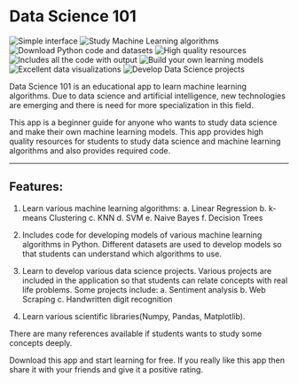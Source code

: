 # Data Science 101

![Simple interface](https://play-lh.googleusercontent.com/VH_2Lcqko-i61YoLqhfDC6i6ZgRDfIlGCKdoNsD7WyZZhSXsKLqQh09gEs80zkt84aw=w1536-h714-rw "Simple interface")
![Study Machine Learning algorithms](https://play-lh.googleusercontent.com/OWoSfjK9blsX8_kiwHBVA7xyFfHEFvN05jz4hk5c0S2VENXT56YWSr5oZigyT7MQ9jQ=w1536-h714-rw "Study Machine Learning algorithms")
![Download Python code and datasets](https://play-lh.googleusercontent.com/j3B6nIYq2htQCE5BwloDZp-lz7bSWLXteDJtVi6OU-PtlILuJWoLQF6HXaEjrnvYxQ=w720-h310-rw "Download Python code and datasets")
![High quality resources](https://play-lh.googleusercontent.com/zmJeL5rj6RzIEx3ruG863lLR1NAO8ieyxUjGROFMGBgRFiwDCI5RylRA_SokzkMF6DA=w720-h310-rw "High quality resources")
![Includes all the code with output](https://play-lh.googleusercontent.com/lyYA6tBCcrps98GJ91HERuXlK4xLmwZgQS1LTh_m51xagJVvaUs7T2oGnjnyEY-GM8I=w720-h310-rw "Includes all the code with output")
![Build your own learning models](https://play-lh.googleusercontent.com/nZxz2mgIFvujUGx6U4HzA1JdqjnjiejwZMvoxIhVFVvTXoKctoDxO8HYz4F5rXsVvEU=w1536-h714-rw "Build your own learning models")
![Excellent data visualizations](https://play-lh.googleusercontent.com/4mYx_s5c-nSV_A_Vk-fy6eR5WpnFdYNM4dMOrVth0zlanKx5wug3NWJqQddKdBIF7wg=w1536-h714-rw "Excellent data visualizations")
![Develop Data Science projects](https://play-lh.googleusercontent.com/iIZA9_Dns5QDANZNy-ugROO56c3DvtCOS0Te3uKcR2E2y8VYCwtVUUr5dMNQ9EV5A-A=w1536-h714-rw "Develop Data Science projects")

Data Science 101 is an educational app to learn machine learning algorithms. Due to data science and artificial intelligence, new technologies are emerging and there is need for more specialization in this field.

This app is a beginner guide for anyone who wants to study data science and make their own machine learning models.
This app provides high quality resources for students to study data science and machine learning algorithms and also provides required code.

------------------
Features:
------------------

1. Learn various machine learning algorithms:
a. Linear Regression
b. k-means Clustering
c. KNN
d. SVM
e. Naive Bayes
f. Decision Trees

2. Includes code for developing models of various machine learning algorithms in Python.
Different datasets are used to develop models so that students can understand which algorithms to use.

3. Learn to develop various data science projects. Various projects are included in the application so that students can relate concepts with real life problems.
Some projects include:
a. Sentiment analysis
b. Web Scraping
c. Handwritten digit recognition

4. Learn various scientific libraries(Numpy, Pandas, Matplotlib).

There are many references available if students wants to study some concepts deeply.

Download this app and start learning for free.
If you really like this app then share it with your friends and give it a positive rating.
